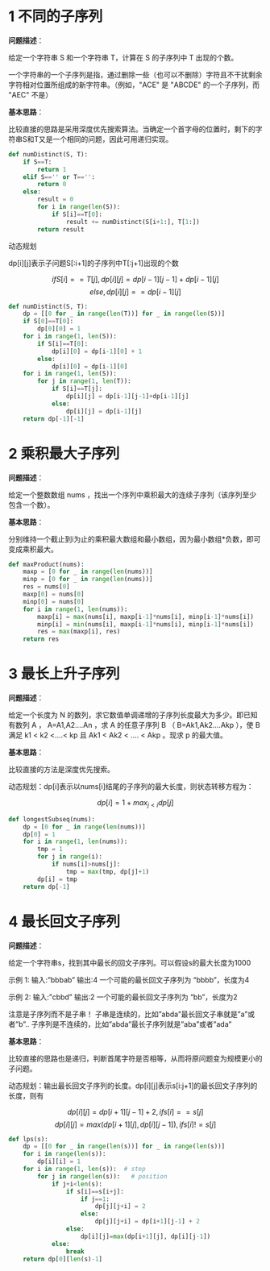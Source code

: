 # 1 不同的子序列
**问题描述**：

给定一个字符串 S 和一个字符串 T，计算在 S 的子序列中 T 出现的个数。

一个字符串的一个子序列是指，通过删除一些（也可以不删除）字符且不干扰剩余字符相对位置所组成的新字符串。（例如，"ACE" 是 "ABCDE" 的一个子序列，而 "AEC" 不是）

**基本思路**：

比较直接的思路是采用深度优先搜索算法。当确定一个首字母的位置时，剩下的字符串S和T又是一个相同的问题，因此可用递归实现。
```python
def numDistinct(S, T):
    if S==T:
        return 1
    elif S=='' or T=='':
        return 0
    else:
        result = 0
        for i in range(len(S)):
            if S[i]==T[0]:
                result += numDistinct(S[i+1:], T[1:])
        return result
```

动态规划

dp[i][j]表示子问题S[:i+1]的子序列中T[:j+1]出现的个数

$$ if S[i]==T[j], dp[i][j] = dp[i-1][j-1]+dp[i-1][j] $$
$$ else, dp[i][j] == dp[i-1][j] $$
```python
def numDistinct(S, T):
    dp = [[0 for _ in range(len(T))] for _ in range(len(S))]
    if S[0]==T[0]:
        dp[0][0] = 1
    for i in range(1, len(S)):
        if S[i]==T[0]:
            dp[i][0] = dp[i-1][0] + 1
        else:
            dp[i][0] = dp[i-1][0]
    for i in range(1, len(S)):
        for j in range(1, len(T)):
            if S[i]==T[j]:
                dp[i][j] = dp[i-1][j-1]+dp[i-1][j]
            else:
                dp[i][j] = dp[i-1][j]
    return dp[-1][-1]
```

# 2 乘积最大子序列
**问题描述**：

 给定一个整数数组 nums ，找出一个序列中乘积最大的连续子序列（该序列至少包含一个数）。

**基本思路**：

分别维持一个截止到i为止的乘积最大数组和最小数组，因为最小数组*负数，即可变成乘积最大。
```python
def maxProduct(nums):
    maxp = [0 for _ in range(len(nums))]
    minp = [0 for _ in range(len(nums))]
    res = nums[0]
    maxp[0] = nums[0]
    minp[0] = nums[0]
    for i in range(1, len(nums)):
        maxp[i] = max(nums[i], maxp[i-1]*nums[i], minp[i-1]*nums[i])
        minp[i] = min(nums[i], maxp[i-1]*nums[i], minp[i-1]*nums[i])
        res = max(maxp[i], res)
    return res
```

# 3 最长上升子序列
**问题描述**：

给定一个长度为 N 的数列，求它数值单调递增的子序列长度最大为多少。即已知有数列 A ， A=A1,A2....An ，求 A 的任意子序列 B （ B=Ak1,Ak2....Akp ），使 B 满足 k1 < k2 <....< kp 且 Ak1 < Ak2 < .... < Akp 。现求 p 的最大值。

**基本思路**：

比较直接的方法是深度优先搜索。

动态规划：dp[i]表示以nums[i]结尾的子序列的最大长度，则状态转移方程为：

$$ dp[i] = 1+max_{j<i}dp[j] $$
```python
def longestSubseq(nums):
    dp = [0 for _ in range(len(nums))]
    dp[0] = 1
    for i in range(1, len(nums)):
        tmp = 1
        for j in range(i):
            if nums[i]>nums[j]:
                tmp = max(tmp, dp[j]+1)
        dp[i] = tmp
    return dp[-1]
```

# 4 最长回文子序列
**问题描述**：

给定一个字符串s，找到其中最长的回文子序列。可以假设s的最大长度为1000

示例 1:
输入:”bbbab”
输出:4
一个可能的最长回文子序列为 “bbbb”，长度为4

示例 2:
输入:”cbbd”
输出:2
一个可能的最长回文子序列为 “bb”，长度为2

注意是子序列而不是子串！
子串是连续的，比如”abda”最长回文子串就是”a”或者”b”..
子序列是不连续的，比如”abda”最长子序列就是”aba”或者”ada”

**基本思路**：

比较直接的思路也是递归，判断首尾字符是否相等，从而将原问题变为规模更小的子问题。

动态规划：输出最长回文子序列的长度。dp[i][j]表示s[i:j+1]的最长回文子序列的长度，则有

$$ dp[i][j]=dp[i+1][j-1]+2, if s[i]==s[j] $$
$$ dp[i][j]=max(dp[i+1][j], dp[i][j-1]), if s[i]!=s[j] $$

```python
def lps(s):
    dp = [[0 for _ in range(len(s))] for _ in range(len(s))]
    for i in range(len(s)):
        dp[i][i] = 1
    for i in range(1, len(s)):  # step
        for j in range(len(s)):   # position
            if j+i<len(s):
                if s[i]==s[i+j]:
                    if j==1:
                        dp[j][j+i] = 2
                    else:
                        dp[j][j+i] = dp[i+1][j-1] + 2
                else:
                    dp[i][j]=max(dp[i+1][j], dp[i][j-1])
            else:
                break
    return dp[0][len(s)-1]
```